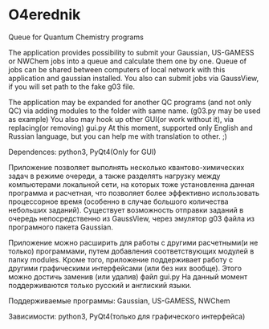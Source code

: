 O4erednik
=========

Queue for Quantum Chemistry programs


The application provides possibility to submit your Gaussian, US-GAMESS or NWChem jobs into a queue and calculate them one by one.
Queue of jobs can be shared between computers of local network with this application and gaussian installed.
You also can submit jobs via GaussView, if you will set path to the fake g03 file. 

The application may be expanded for another QC programs (and not only QC) via adding modules to the folder with same name.
(g03.py may be used as example)
You also may hook up other GUI(or work without it), via replacing(or removing) gui.py
At this moment, supported only English and Russian language, but you can help me with translation to other. ;)

Dependences: python3, PyQt4(Only for GUI)


Приложение позволяет выполнять несколько квантово-химических задач в режиме очереди, а также разделять нагрузку между
компьютерами локальной сети, на которых тоже установленна данная программа и расчетная, что позволяет более эффективно
использовать процессорное время (особенно в случае большого количества небольших заданий). Существует возможность отправки
заданий в очередь непосредственно из GaussView, через эмулятор g03 файла из програмного пакета Gaussian.

Приложение можно расширить для работы с другими расчетными(и не только) программами, путем добавления соответствующих
модулей в папку modules.
Кроме того, приложение поддерживает работу с другими графическими интерфейсами (или без них вообще). Этого можно достичь
заменив (или удалив) файл gui.py
На данный момент поддерживаются только русский и англиский языки.

Поддерживаемые программы: Gaussian, US-GAMESS, NWChem

Зависимости: python3, PyQt4(только для графического интерфейса)


